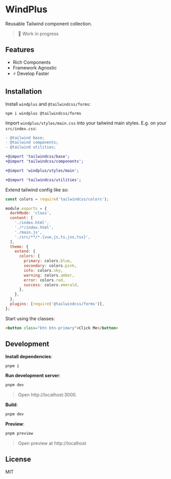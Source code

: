 # WindPlus

Reusable Tailwind component collection.

> 🚧 Work in progress

## Features

- Rich Components
- Framework Agnostic
- ⚡️ Develop Faster

## Installation

Install `windplus` and `@tailwindcss/forms`:

```
npm i windplus @tailwindcss/forms
```

Import `windplus/styles/main.css` into your tailwind main styles. E.g. on your `src/index.css`:

```diff
- @tailwind base;
- @tailwind components;
- @tailwind utilities;

+@import 'tailwindcss/base';
+@import 'tailwindcss/components';

+@import 'windplus/styles/main';

+@import 'tailwindcss/utilities';
```

Extend tailwind config like so:

```js
const colors = require('tailwindcss/colors');

module.exports = {
  darkMode: 'class',
  content: [
    './index.html',
    './*/index.html',
    './main.js',
    './src/**/*.{vue,js,ts,jsx,tsx}',
  ],
  theme: {
    extend: {
      colors: {
        primary: colors.blue,
        secondary: colors.pink,
        info: colors.sky,
        warning: colors.amber,
        error: colors.red,
        success: colors.emerald,
      },
    },
  },
  plugins: [require('@tailwindcss/forms')],
};
```

Start using the classes:

```html
<button class="btn btn-primary">Click Me</button>
```

## Development

**Install dependencies**:

```bash
pnpm i
```

**Run development server**:

```bash
pnpm dev
```

> Open http://localhost:3000.

**Build**:

```bash
pnpm dev
```

**Preview**:

```bash
pnpm preview
```

> Open preview at http://localhost

## License

MIT
